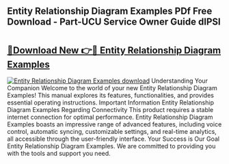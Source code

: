 ## Entity Relationship Diagram Examples PDf Free Download - Part-UCU Service Owner Guide dlPSl

# <h2><a href="http://dfm7k4l.blite.top/?on=Entity+Relationship+Diagram+Examples">🔗Download New 👉🔴 Entity Relationship Diagram Examples</a></h2>

[![Entity Relationship Diagram Examples download](https://i.imgur.com/lujVjoI.png)](http://dfm7k4l.blite.top/?on=Entity+Relationship+Diagram+Examples)
Understanding Your Companion Welcome to the world of your new Entity Relationship Diagram Examples! This manual explores its features, functionalities, and provides essential operating instructions. Important Information Entity Relationship Diagram Examples Regarding Connectivity This product requires a stable internet connection for optimal performance. Entity Relationship Diagram Examples boasts an impressive range of advanced features, including voice control, automatic syncing, customizable settings, and real-time analytics, all accessible through the user-friendly interface. Your Success is Our Goal Entity Relationship Diagram Examples. We are committed to providing you with the tools and support you need.
